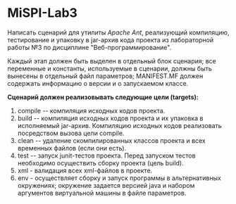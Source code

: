 # MiSPI-Lab3
Написать сценарий для утилиты <i>Apache Ant</i>, реализующий компиляцию, тестирование и упаковку в jar-архив кода проекта из лабораторной работы №3 по дисциплине "Веб-программирование".

Каждый этап должен быть выделен в отдельный блок сценария; все переменные и константы, используемые в сценарии, должны быть вынесены в отдельный файл параметров; MANIFEST.MF должен содержать информацию о версии и о запускаемом классе.

<b>Cценарий должен реализовывать следующие цели (targets):</b>

1.  compile -- компиляция исходных кодов проекта.
2.  build -- компиляция исходных кодов проекта и их упаковка в исполняемый jar-архив. Компиляцию исходных кодов реализовать посредством вызова цели compile.
3.  clean -- удаление скомпилированных классов проекта и всех временных файлов (если они есть).
4.  test -- запуск junit-тестов проекта. Перед запуском тестов необходимо осуществить сборку проекта (цель build).
5.  xml - валидация всех xml-файлов в проекте.
6.  env - осуществляет сборку и запуск программы в альтернативных окружениях; окружение задается версией java и набором аргументов виртуальной машины в файле параметров.
